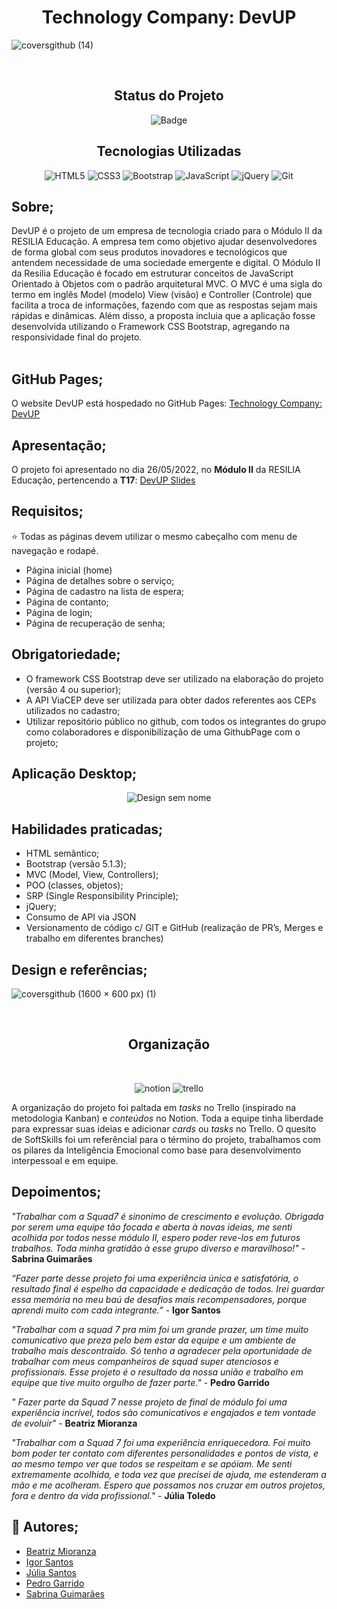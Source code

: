 <h1 align="center">Technology Company: DevUP</h1>

![coversgithub (14)](https://user-images.githubusercontent.com/101408372/170354025-549bcae0-2306-4664-ade4-70fed5848d4b.png)

<br>

<div id="inicio" align=center>
<h2><strong>Status do Projeto</strong></h2>

  ![Badge](https://img.shields.io/website?down_message=em%20andamento&label=STATUS&style=for-the-badge&up_message=conclu%C3%ADdo&url=https%3A%2F%2Fytallobruno.github.io%2FProjetoFinalModulo2%2F)


</div> 


<h2 align="center"><strong>Tecnologias Utilizadas</strong></h2>

<div align="center">

![HTML5](https://img.shields.io/badge/html5-%23E34F26.svg?style=for-the-badge&logo=html5&logoColor=white)
![CSS3](https://img.shields.io/badge/css3-%231572B6.svg?style=for-the-badge&logo=css3&logoColor=white)
![Bootstrap](https://img.shields.io/badge/bootstrap-%23563D7C.svg?style=for-the-badge&logo=bootstrap&logoColor=white)
![JavaScript](https://img.shields.io/badge/javascript-%23323330.svg?style=for-the-badge&logo=javascript&logoColor=%23F7DF1E)
![jQuery](https://img.shields.io/badge/jquery-%230769AD.svg?style=for-the-badge&logo=jquery&logoColor=white)
![Git](https://img.shields.io/badge/git-%23F05033.svg?style=for-the-badge&logo=git&logoColor=white)

</div>

## **Sobre;** <br>

DevUP é o projeto de um empresa de tecnologia criado para o Módulo II da RESILIA Educação. A empresa tem como objetivo ajudar desenvolvedores de forma global com seus produtos inovadores e tecnológicos que antendem necessidade de uma sociedade emergente e digital. O Módulo II da Resilia Educação é focado em estruturar conceitos de JavaScript Orientado à Objetos com o padrão arquitetural MVC. O MVC é uma sigla do termo em inglês Model (modelo) View (visão) e Controller (Controle) que facilita a troca de informações, fazendo com que as respostas sejam mais rápidas e dinâmicas. Além disso, a proposta incluia que a aplicação fosse desenvolvida utilizando o Framework CSS Bootstrap, agregando na responsividade final do projeto. <br><br>


## **GitHub Pages;** 

O website DevUP está hospedado no GitHub Pages: [Technology Company: DevUP](https://igorsans.github.io/DevUP/index.html)

## **Apresentação;**

O projeto foi apresentado no dia 26/05/2022, no **Módulo II** da RESILIA Educação, pertencendo a **T17**: [DevUP Slides](https://www.canva.com/design/DAFBtjsPkbQ/XvHEAWAFa7SEUSj2DbNReQ/edit)

## **Requisitos;**

⭐ Todas as páginas devem utilizar o mesmo cabeçalho com menu de navegação e rodapé.

- Página inicial (home)
- Página de detalhes sobre o serviço; 
- Página de cadastro na lista de espera; 
- Página de contanto; 
- Página de login; 
- Página de recuperação de senha; 

## **Obrigatoriedade;** 
- O framework CSS Bootstrap deve ser utilizado na elaboração do projeto (versão
4 ou superior);
- A API ViaCEP deve ser utilizada para obter dados referentes aos CEPs utilizados
no cadastro;
- Utilizar repositório público no github, com todos os integrantes do grupo como
colaboradores e disponibilização de uma GithubPage com o projeto;

## **Aplicação Desktop**;  <br>

<div align="center">

![Design sem nome](https://user-images.githubusercontent.com/101408372/170374048-2bbf73fc-9b0c-4e79-a255-71bcd17453a9.gif)

</div>


## **Habilidades praticadas;**
- HTML semântico;
- Bootstrap (versão 5.1.3);
- MVC (Model, View, Controllers);
- POO (classes, objetos);
- SRP (Single Responsibility Principle);
- jQuery;
- Consumo de API via JSON
- Versionamento de código c/ GIT e GitHub (realização de PR’s, Merges e trabalho em diferentes branches)


## **Design e referências;**

![coversgithub (1600 × 600 px) (1)](https://user-images.githubusercontent.com/101408372/170576875-4e967ca1-59ec-4eb8-88c8-e9e3a7eef9f5.gif)


<br>

<div align="center">

<h2><strong>Organização</strong></h2> <br>

![notion](https://img.shields.io/badge/Notion-000000?style=for-the-badge&logo=notion&logoColor=white)
![trello](https://img.shields.io/badge/Trello-0052CC?style=for-the-badge&logo=trello&logoColor=white)
</div>

A organização do projeto foi paltada em *tasks* no Trello (inspirado na metodologia Kanban) e *conteúdos* no Notion. Toda a equipe tinha liberdade para expressar suas ideias e adicionar *cards* ou *tasks* no Trello. O quesito de SoftSkills foi um referêncial para o término do projeto, trabalhamos com os pilares da Inteligência Emocional como base para desenvolvimento interpessoal e em equipe. 

## **Depoimentos;**

*"Trabalhar com a Squad7 é sinonimo de crescimento e evolução. Obrigada por serem uma equipe tão focada e aberta à novas ideias, me senti acolhida por todos nesse módulo II, espero poder reve-los em futuros trabalhos. Toda minha gratidão à esse grupo diverso e maravilhoso!"* - **Sabrina Guimarães**

*“Fazer parte desse projeto foi uma experiência única e satisfatória, o resultado final é espelho da capacidade e dedicação de todos. Irei guardar essa memória no meu baú de desafios mais recompensadores, porque aprendi muito com cada integrante.”*  - **Igor Santos**

*"Trabalhar com a squad 7 pra mim foi um grande prazer, um time muito comunicativo que preza pelo bem estar da equipe e um ambiente de trabalho mais descontraído. Só tenho a agradecer pela oportunidade de trabalhar com meus companheiros de squad super atenciosos e profissionais. Esse projeto é o resultado da nossa união e trabalho em equipe que tive muito orgulho de fazer parte."* - **Pedro Garrido**

*" Fazer parte da Squad 7 nesse projeto de final de módulo foi uma experiência incrível, todos são comunicativos e engajados e tem vontade de evoluir"* - **Beatriz Mioranza**

*"Trabalhar com a Squad 7 foi uma experiência enriquecedora. Foi muito bom poder ter contato com diferentes personalidades e pontos de vista, e ao mesmo tempo ver que todos se respeitam e se apóiam. Me senti extremamente acolhida, e toda vez que precisei de ajuda, me estenderam a mão e me acolheram. Espero que possamos nos cruzar em outros projetos, fora e dentro da vida profissional."* - **Júlia Toledo**

## **💌 Autores**; 

- [Beatriz Mioranza](https://github.com/BeatrizMioranza)
- [Igor Santos](https://github.com/igorsans)
- [Júlia Santos](https://github.com/toledojulia)
- [Pedro Garrido](https://github.com/Garridopedro)
- [Sabrina Guimarães](https://github.com/guimaraesadev)








